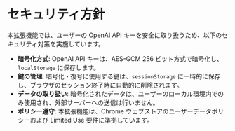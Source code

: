 # セキュリティ方針

本拡張機能では、ユーザーの OpenAI API キーを安全に取り扱うため、以下のセキュリティ対策を実施しています。

- **暗号化方式**: OpenAI API キーは、AES-GCM 256 ビット方式で暗号化し、`localStorage` に保存します。
- **鍵の管理**: 暗号化・復号に使用する鍵は、`sessionStorage` に一時的に保存し、ブラウザのセッション終了時に自動的に削除されます。
- **データの取り扱い**: 暗号化されたデータは、ユーザーのローカル環境内でのみ使用され、外部サーバーへの送信は行いません。
- **ポリシー遵守**: 本拡張機能は、Chrome ウェブストアのユーザーデータポリシーおよび Limited Use 要件に準拠しています。
